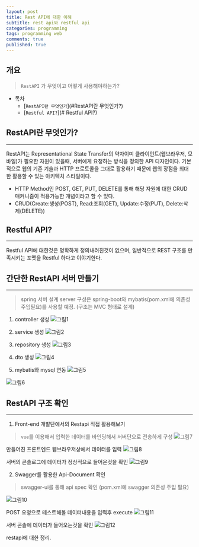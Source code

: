```yaml
---
layout: post
title: Rest API에 대한 이해
subtitle: rest api와 restful api
categories: programming
tags: programming web
comments: true
published: true
---
```


## 개요
> `RestAPI` 가 무엇이고 어떻게 사용해야하는가?
  
- 목차
	- [`RestAPI란 무엇인가`](#RestAPI란 무엇인가?) 
	- [`Restful API?`](# Restful API?)
  
## RestAPI란 무엇인가?
---
RestAPI는 Representational State Transfer의 약자이며 클라이언트(웹브라우저, 모바일)가 필요한 자원이 있을때, 서버에게 요청하는 방식을 정의한 API 디자인이다.
기본적으로 웹의 기존 기술과 HTTP 프로토콜을 그대로 활용하기 때문에 웹의 장점을 최대한 활용할 수 있는 아키텍처 스타일이다.

- HTTP Method인 POST, GET, PUT, DELETE를 통해 해당 자원에 대한 CRUD 매커니즘이 적용가능한 개념이라고 할 수 있다.
- CRUD(Create:생성(POST), Read:조회(GET), Update:수정(PUT), Delete:삭제(DELETE))

## Restful API?   
---
Restful API에 대한것은 명확하게 정의내려진것이 없으며, 일반적으로 REST 구조를 만족시키는 포맷을 Restful 하다고 이야기한다. 

## 간단한 RestAPI 서버 만들기
---
> spring 서버 설계
server 구성은 spring-boot와 mybatis(pom.xml에 의존성 주입필요)를 사용할 예정.
(구조는 MVC 형태로 설계)

1. controller 생성
![그림1](https://zunoxi.github.io/assets/img/dev/web/restapi/spring1.jpg)

2. service 생성
![그림2](https://zunoxi.github.io/assets/img/dev/web/restapi/service.jpg)

3. repository 생성
![그림3](https://zunoxi.github.io/assets/img/dev/web/restapi/repo.jpg)

4. dto 생성
![그림4](https://zunoxi.github.io/assets/img/dev/web/restapi/dto.jpg)

5. mybatis와 mysql 연동
![그림5](https://zunoxi.github.io/assets/img/dev/web/restapi/mybatis.jpg)

![그림6](https://zunoxi.github.io/assets/img/dev/web/restapi/sql.jpg)

## RestAPI 구조 확인
---

1. Front-end 개발단에서의 Restapi 직접 활용해보기
> `vue`를 이용해서 입력한 데이터를 바인딩해서 서버단으로 전송하게 구성
![그림7](https://zunoxi.github.io/assets/img/dev/web/restapi/vscode.png)

만들어진 프론트엔드 웹브라우저상에서 데이터를 입력
![그림8](https://zunoxi.github.io/assets/img/dev/web/restapi/vue.jpg)

서버의 콘솔로그에 데이터가 정상적으로 들어온것을 확인
![그림9](https://zunoxi.github.io/assets/img/dev/web/restapi/console.jpg)

2. Swagger를 활용한 Api-Document 확인

> swagger-ui를 통해 api spec 확인
(pom.xml에 swagger 의존성 주입 필요)

![그림10](https://zunoxi.github.io/assets/img/dev/web/restapi/swagger.jpg)

POST 요청으로 테스트해볼 데이터내용을 입력후 execute 
![그림11](https://zunoxi.github.io/assets/img/dev/web/restapi/swagger2.jpg)

서버 콘솔에 데이터가 들어오는것을 확인
![그림12](https://zunoxi.github.io/assets/img/dev/web/restapi/console2.jpg)

restapi에 대한 정리.
